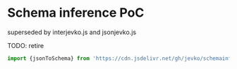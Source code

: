 # Schema inference PoC

superseded by interjevko.js and jsonjevko.js

TODO: retire

```js
import {jsonToSchema} from 'https://cdn.jsdelivr.net/gh/jevko/schemainfer.js@0.1.4/mod.js'
```